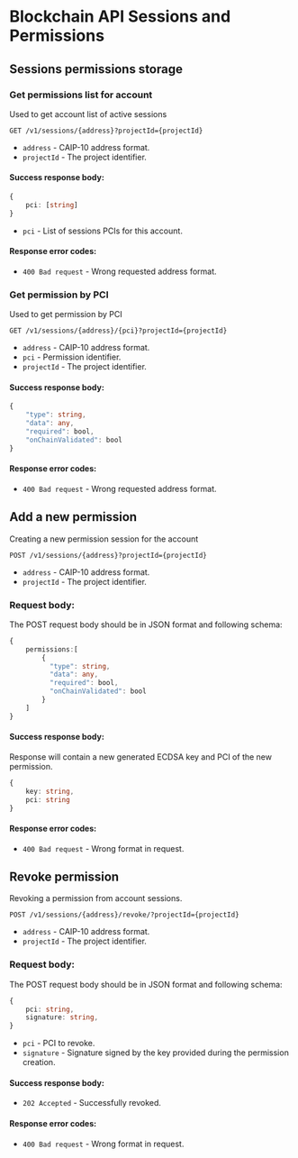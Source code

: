 # Blockchain API Sessions and Permissions

## Sessions permissions storage

### Get permissions list for account

Used to get account list of active sessions

`GET /v1/sessions/{address}?projectId={projectId}`

* `address` - CAIP-10 address format.
* `projectId` - The project identifier.

#### Success response body:

```typescript
{
    pci: [string]
}
```

* `pci` - List of sessions PCIs for this account.

#### Response error codes:

* `400 Bad request` - Wrong requested address format.

### Get permission by PCI

Used to get permission by PCI

`GET /v1/sessions/{address}/{pci}?projectId={projectId}`

* `address` - CAIP-10 address format.
* `pci` - Permission identifier.
* `projectId` - The project identifier.

#### Success response body:

```typescript
{
    "type": string,
    "data": any,
    "required": bool,
    "onChainValidated": bool
}
```

#### Response error codes:

* `400 Bad request` - Wrong requested address format.

## Add a new permission 

Creating a new permission session for the account

`POST /v1/sessions/{address}?projectId={projectId}`

* `address` - CAIP-10 address format.
* `projectId` - The project identifier.

### Request body:

The POST request body should be in JSON format and following schema:

```typescript
{
    permissions:[
        {
          "type": string,
          "data": any,
          "required": bool,
          "onChainValidated": bool
        }
    ]
}
```

#### Success response body:

Response will contain a new generated ECDSA key and PCI of the new permission.

```typescript
{
    key: string,
    pci: string
}
```

#### Response error codes:

* `400 Bad request` - Wrong format in request.

## Revoke permission 

Revoking a permission from account sessions.

`POST /v1/sessions/{address}/revoke/?projectId={projectId}`

* `address` - CAIP-10 address format.
* `projectId` - The project identifier.

### Request body:

The POST request body should be in JSON format and following schema:

```typescript
{
    pci: string,
    signature: string,
}
```

* `pci` - PCI to revoke.
* `signature` - Signature signed by the key provided during the permission creation.

#### Success response body:

* `202 Accepted` - Successfully revoked.

#### Response error codes:

* `400 Bad request` - Wrong format in request.
